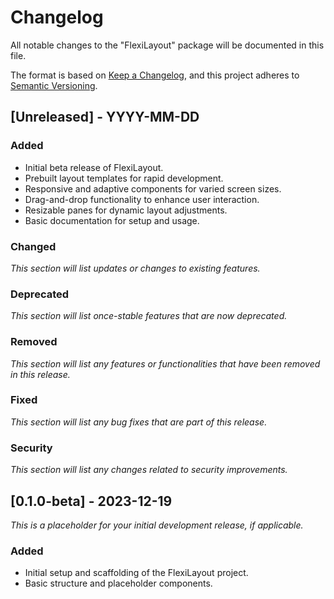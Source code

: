 
# Changelog

All notable changes to the "FlexiLayout" package will be documented in this file.

The format is based on [Keep a Changelog](https://keepachangelog.com/en/1.0.0/), and this project adheres to [Semantic Versioning](https://semver.org/spec/v2.0.0.html).


## [Unreleased] - YYYY-MM-DD

### Added

- Initial beta release of FlexiLayout.
- Prebuilt layout templates for rapid development.
- Responsive and adaptive components for varied screen sizes.
- Drag-and-drop functionality to enhance user interaction.
- Resizable panes for dynamic layout adjustments.
- Basic documentation for setup and usage.

### Changed

_This section will list updates or changes to existing features._

### Deprecated

_This section will list once-stable features that are now deprecated._

### Removed

_This section will list any features or functionalities that have been removed in this release._

### Fixed

_This section will list any bug fixes that are part of this release._

### Security

_This section will list any changes related to security improvements._

## [0.1.0-beta] - 2023-12-19

_This is a placeholder for your initial development release, if applicable._

### Added

- Initial setup and scaffolding of the FlexiLayout project.
- Basic structure and placeholder components.
